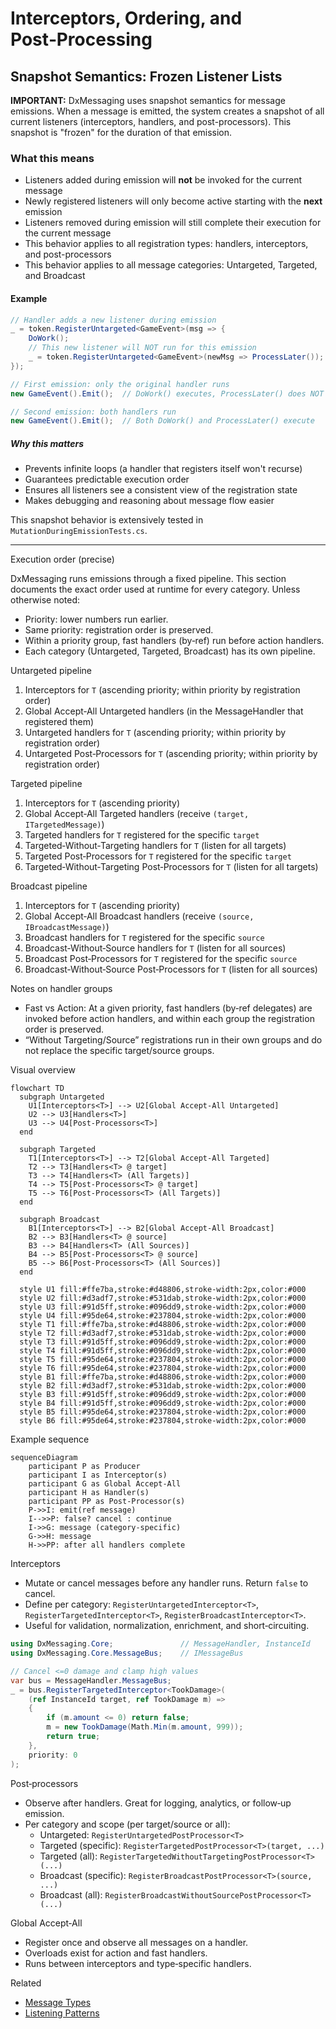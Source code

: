 # Interceptors, Ordering, and Post‑Processing

## Snapshot Semantics: Frozen Listener Lists

**IMPORTANT:** DxMessaging uses snapshot semantics for message emissions. When a message is emitted, the system creates a snapshot of all current listeners (interceptors, handlers, and post-processors). This snapshot is "frozen" for the duration of that emission.

### What this means

- Listeners added during emission will **not** be invoked for the current message
- Newly registered listeners will only become active starting with the **next** emission
- Listeners removed during emission will still complete their execution for the current message
- This behavior applies to all registration types: handlers, interceptors, and post-processors
- This behavior applies to all message categories: Untargeted, Targeted, and Broadcast

#### Example

```csharp
// Handler adds a new listener during emission
_ = token.RegisterUntargeted<GameEvent>(msg => {
    DoWork();
    // This new listener will NOT run for this emission
    _ = token.RegisterUntargeted<GameEvent>(newMsg => ProcessLater());
});

// First emission: only the original handler runs
new GameEvent().Emit();  // DoWork() executes, ProcessLater() does NOT

// Second emission: both handlers run
new GameEvent().Emit();  // Both DoWork() and ProcessLater() execute
```

##### Why this matters

- Prevents infinite loops (a handler that registers itself won't recurse)
- Guarantees predictable execution order
- Ensures all listeners see a consistent view of the registration state
- Makes debugging and reasoning about message flow easier

This snapshot behavior is extensively tested in `MutationDuringEmissionTests.cs`.

---

Execution order (precise)

DxMessaging runs emissions through a fixed pipeline. This section documents the exact order used at runtime for every category. Unless otherwise noted:

- Priority: lower numbers run earlier.
- Same priority: registration order is preserved.
- Within a priority group, fast handlers (by‑ref) run before action handlers.
- Each category (Untargeted, Targeted, Broadcast) has its own pipeline.

Untargeted pipeline

1. Interceptors for `T` (ascending priority; within priority by registration order)
1. Global Accept‑All Untargeted handlers (in the MessageHandler that registered them)
1. Untargeted handlers for `T` (ascending priority; within priority by registration order)
1. Untargeted Post‑Processors for `T` (ascending priority; within priority by registration order)

Targeted pipeline

1. Interceptors for `T` (ascending priority)
1. Global Accept‑All Targeted handlers (receive `(target, ITargetedMessage)`)
1. Targeted handlers for `T` registered for the specific `target`
1. Targeted‑Without‑Targeting handlers for `T` (listen for all targets)
1. Targeted Post‑Processors for `T` registered for the specific `target`
1. Targeted‑Without‑Targeting Post‑Processors for `T` (listen for all targets)

Broadcast pipeline

1. Interceptors for `T` (ascending priority)
1. Global Accept‑All Broadcast handlers (receive `(source, IBroadcastMessage)`)
1. Broadcast handlers for `T` registered for the specific `source`
1. Broadcast‑Without‑Source handlers for `T` (listen for all sources)
1. Broadcast Post‑Processors for `T` registered for the specific `source`
1. Broadcast‑Without‑Source Post‑Processors for `T` (listen for all sources)

Notes on handler groups

- Fast vs Action: At a given priority, fast handlers (by‑ref delegates) are invoked before action handlers, and within each group the registration order is preserved.
- “Without Targeting/Source” registrations run in their own groups and do not replace the specific target/source groups.

Visual overview

```mermaid
flowchart TD
  subgraph Untargeted
    U1[Interceptors<T>] --> U2[Global Accept‑All Untargeted]
    U2 --> U3[Handlers<T>]
    U3 --> U4[Post‑Processors<T>]
  end

  subgraph Targeted
    T1[Interceptors<T>] --> T2[Global Accept‑All Targeted]
    T2 --> T3[Handlers<T> @ target]
    T3 --> T4[Handlers<T> (All Targets)]
    T4 --> T5[Post‑Processors<T> @ target]
    T5 --> T6[Post‑Processors<T> (All Targets)]
  end

  subgraph Broadcast
    B1[Interceptors<T>] --> B2[Global Accept‑All Broadcast]
    B2 --> B3[Handlers<T> @ source]
    B3 --> B4[Handlers<T> (All Sources)]
    B4 --> B5[Post‑Processors<T> @ source]
    B5 --> B6[Post‑Processors<T> (All Sources)]
  end

  style U1 fill:#ffe7ba,stroke:#d48806,stroke-width:2px,color:#000
  style U2 fill:#d3adf7,stroke:#531dab,stroke-width:2px,color:#000
  style U3 fill:#91d5ff,stroke:#096dd9,stroke-width:2px,color:#000
  style U4 fill:#95de64,stroke:#237804,stroke-width:2px,color:#000
  style T1 fill:#ffe7ba,stroke:#d48806,stroke-width:2px,color:#000
  style T2 fill:#d3adf7,stroke:#531dab,stroke-width:2px,color:#000
  style T3 fill:#91d5ff,stroke:#096dd9,stroke-width:2px,color:#000
  style T4 fill:#91d5ff,stroke:#096dd9,stroke-width:2px,color:#000
  style T5 fill:#95de64,stroke:#237804,stroke-width:2px,color:#000
  style T6 fill:#95de64,stroke:#237804,stroke-width:2px,color:#000
  style B1 fill:#ffe7ba,stroke:#d48806,stroke-width:2px,color:#000
  style B2 fill:#d3adf7,stroke:#531dab,stroke-width:2px,color:#000
  style B3 fill:#91d5ff,stroke:#096dd9,stroke-width:2px,color:#000
  style B4 fill:#91d5ff,stroke:#096dd9,stroke-width:2px,color:#000
  style B5 fill:#95de64,stroke:#237804,stroke-width:2px,color:#000
  style B6 fill:#95de64,stroke:#237804,stroke-width:2px,color:#000
```

Example sequence

```mermaid
sequenceDiagram
    participant P as Producer
    participant I as Interceptor(s)
    participant G as Global Accept‑All
    participant H as Handler(s)
    participant PP as Post‑Processor(s)
    P->>I: emit(ref message)
    I-->>P: false? cancel : continue
    I->>G: message (category‑specific)
    G->>H: message
    H->>PP: after all handlers complete
```

Interceptors

- Mutate or cancel messages before any handler runs. Return `false` to cancel.
- Define per category: `RegisterUntargetedInterceptor<T>`, `RegisterTargetedInterceptor<T>`, `RegisterBroadcastInterceptor<T>`.
- Useful for validation, normalization, enrichment, and short‑circuiting.

```csharp
using DxMessaging.Core;               // MessageHandler, InstanceId
using DxMessaging.Core.MessageBus;    // IMessageBus

// Cancel <=0 damage and clamp high values
var bus = MessageHandler.MessageBus;
_ = bus.RegisterTargetedInterceptor<TookDamage>(
    (ref InstanceId target, ref TookDamage m) =>
    {
        if (m.amount <= 0) return false;
        m = new TookDamage(Math.Min(m.amount, 999));
        return true;
    },
    priority: 0
);
```

Post‑processors

- Observe after handlers. Great for logging, analytics, or follow‑up emission.
- Per category and scope (per target/source or all):
  - Untargeted: `RegisterUntargetedPostProcessor<T>`
  - Targeted (specific): `RegisterTargetedPostProcessor<T>(target, ...)`
  - Targeted (all): `RegisterTargetedWithoutTargetingPostProcessor<T>(...)`
  - Broadcast (specific): `RegisterBroadcastPostProcessor<T>(source, ...)`
  - Broadcast (all): `RegisterBroadcastWithoutSourcePostProcessor<T>(...)`

Global Accept‑All

- Register once and observe all messages on a handler.
- Overloads exist for action and fast handlers.
- Runs between interceptors and type‑specific handlers.

Related

- [Message Types](MessageTypes.md)
- [Listening Patterns](ListeningPatterns.md)
